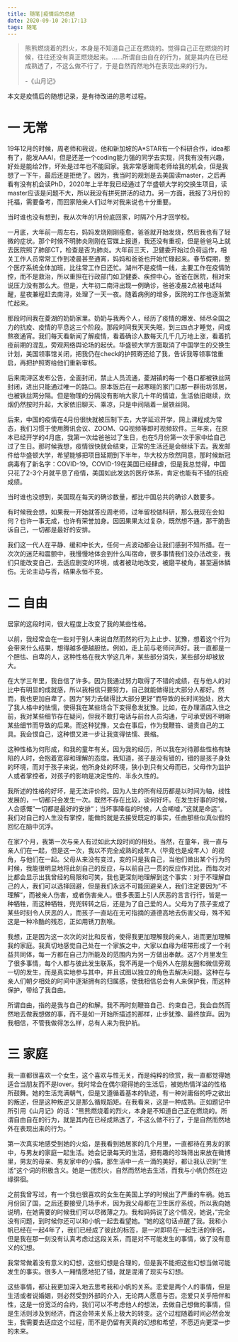 ```yaml
---
title: 随笔|疫情后的总结
date: 2020-09-10 20:17:13
tags: 随笔
---
```


> 熊熊燃烧着的烈火，本身是不知道自己正在燃烧的。觉得自己正在燃烧的时候，往往还没有真正燃烧起来。……所谓自由自在的行为，就是其内在已经成熟透了，不这么做不行了，于是自然而然地外在表现出来的行为。
>
> -《山月记》

本文是疫情后的随想记录，是有待改进的思考过程。

<!--more-->

# 一 无常

19年12月的时候，周老师和我说，他和新加坡的A*STAR有一个科研合作，idea都有了，能发AAAI，但是还差一个coding能力强的同学去实现，问我有没有兴趣，好处是能给2作，坏处是过年也不能回家。我非常感谢周老师给我的机会，但是我想了一下午，最后还是拒绝了。因为，我当时的规划是去美国读master，之后再看有没有机会读PhD，2020年上半年我已经通过了华盛顿大学的交换生项目，读master应该是问题不大，所以我没有拼死拼活的动力。另一方面，我报了3月份的托福，需要备考，而回家陪亲人们过年对我来说也十分重要。

当时谁也没有想到，我从次年的1月份底回家，时隔7个月才回学校。

一月底，大年前一周左右，妈妈发烧刚刚痊愈，爸爸就开始发烧，然后我也有了轻微的症状。那个时候不明肺炎刚刚在官媒上报道，我还没有重视，但是爸爸马上就去医院照了肺部CT，检查是否为肺炎。大年前三天，卫健委开始过负荷运作，相关工作人员常常工作到凌晨甚至通宵，妈妈和爸爸也开始忙碌起来。春节假期，整个医疗系统全体加班，比往常工作日还忙。湖州不是疫情一线，主要工作在疫情防控，而不是救治，所以重担在行政部门如卫健委、疾控中心，爸爸在医院，相对来说压力没有那么大。但是，大年初二南浔出现一例确诊，爸爸凌晨2点被电话叫醒，星夜兼程赶去南浔，处理了一天一夜。随着病例的增多，医院的工作也逐渐繁忙起来。

那段时间我在菱湖的奶奶家里。奶奶与我两个人，经历了疫情的爆发、倾尽全国之力的抗疫、疫情的平息这三个阶段。那段时间我天天失眠，到三四点才睡觉，间或熬夜通宵。我们每天看新闻了解疫情，看着确诊人数每天几千几万地上涨，看着抗疫前期的混乱，旁观网络舆论场的起伏。华盛顿大学方面取消了中国学生的交换生计划，美国领事馆关闭，把我仍在check的护照寄还给了我，告诉我等领事馆重启，再把护照寄给他们重新审核。

后来南浔区发布公告，全面封闭，禁止人员流通，菱湖镇的每一个巷口都被铁丝网封闭，进出只能通过唯一的路口。原本饭后在一起寒暄的家门口那一群街坊邻居，也被铁丝网分隔。但是物理的分隔没有影响大家几十年的情谊，生活依旧继续，炊烟仍然按时升起，大家依旧聊天、乘凉，只是中间隔着一层铁丝网。

后来，中国的疫情在4月份很快就被压制下去，大学延迟开学，网上课程成为常态，我们习惯于使用腾讯会议、ZOOM、QQ视频等即时视频软件。三年来，在原本已经开学的4月底，我第一次给爸爸过了生日，也在5月份第一次于家中给自己过了生日。那时候我想，疫情很快就会结束，正常的生活还是会继续下去。我发邮件给华盛顿大学，希望能够把项目延期到下半年，华大校方欣然同意，那时候新冠病毒有了新名字：COVID-19。COVID-19在美国已经肆虐，但是我总觉得，中国只花了2-3个月就平息了疫情，美国如此发达的医疗体系，肯定也能有不错的抗疫成绩。

当时谁也没想到，美国现在每天的确诊数量，都比中国总共的确诊人数要多。

有时候我会想，如果我一开始就答应周老师，过年留校做科研，那么我现在会如何？也许一事无成，也许有荣誉加身。因因果果太过复杂，既然想不通，那干脆告诉自己，一切都是最好的安排。

我们这一代人在平静、缓和中长大，任何一点波动都会让我们感到不知所措。在一次次的迷茫和震颤中，我慢慢地体会到什么叫宿命，很多事情我们没办法改变，我们只能改变自己，去适应剧变的环境，或者被动地改变，被磨平棱角，甚至遍体鳞伤。无论主动与否，结果永恒不变。

# 二 自由

居家的这段时间，很大程度上改变了我的某些性格。

以前，我经常会在一些对于别人来说自然而然的行为上止步、犹豫，想着这个行为会带来什么结果，想得越多便越胆怯。例如，走上前与老师问声好。我一直都是一个胆怯、自卑的人，这种性格在我大学这几年，某些部分消失，某些部分却被放大。

在大学三年里，我自信了许多。因为我通过努力取得了不错的成绩，在与他人的对比中有明显的成就感，所以我相信只要努力，自己就能做得比大部分人都好。然而，我也更加自卑了。因为”努力去做得比大部分更好“而导致的长时间独处，放大了我人格中的怯懦，使得我在某些场合下变得愈发犹豫。比如，在办理酒店入住之前，我对某些细节存在疑问，但我不敢打电话与前台人员沟通，宁可承受因不明晰某些细节而导致的后果。而这种犹豫，又会在事后，作为我鞭笞、谴责自己的工具。我会恨自己，这种恨又进一步让我变得怯懦、畏缩。

这种性格为何形成，和我的童年有关。因为我的经历，所以我在对待那些性格有缺陷的人时，会抱着宽容和理解的态度。我知道，孩子是没有错的，错的是孩子身处的环境，而对于孩子来说，他所身处的环境，狭小到只有父母而已，父母作为监护人或者掌控者，对孩子的影响是决定性的、半永久性的。

我所述的性格的好坏，是无法评价的。因为人生的所有经历都是以时间为轴，线性发展的，一切都只会发生一次。既然不存在比较，谈何好坏。在发生好事的时候，人会感慨”一切都是最好的安排“；当坏事降临的时候，人会唏嘘，”这就是命运“。我们对自己的人生没有掌控，能做的就是去接受既定的事实，任由那些似真似假的回忆在脑中沉浮。

在家7个月，我第一次与亲人有过如此大段时间的相处。当然，在童年，我一直与亲人们在一起，但是这一次，我以不完全成熟的成年人（毕竟也是成年人）的视角，与他们在一起。父母从来没有变过，变的只是我自己，当他们做出某个行为的时候，我能很明显地将此刻自己的反应，与以前自己一贯的反应作对比，而每次对比都会显示出我曾经的局限和可笑，我也更深刻地理解到这个事实：对于不理解自己的人，我们可以选择回避，但是我们永远不可能回避亲人，我们注定要因为”不理解“，而被亲人伤害，或者伤害亲人。很多表面上引人厌恶的言言行行，皆是一种牺牲，而这种牺牲，兜兜转转之后，还是为了自己爱的人。父母为了孩子变成了某些时刻令人厌恶的人，而孩子一直站在无可指摘的道德高地去伤害父母，殊不知这是一种冷酷的残忍，正如用锈刀割喉。

我想，正是因为这一次次的对比和反省，使得我更加理解我的亲人，进而更加理解我的家庭。我真切地感觉自己处在一个家族之中，大家以血缘为纽带形成了一个利益共同体，每一方都在自己力所能及的范围内为另一方做出奉献。这7个月里发生了很多事情，每个人都与彼此发生联系，我不再是一个局外人在朋友圈和微信旁观一切的发生，而是真实地参与其中，并且试图以独立的角色去解决问题。这种在与亲人们朝夕相处的时间中逐渐拥有的归属感，使我相信总会有人来保护我，而这种保护，带给了我自由。

所谓自由，指的是我与自己的和解。我不再时刻鞭笞自己、约束自己，我会自然而然地去做我想做的事，而不是如一开始所描述的那样，止步犹豫、最终放弃。因为我相信，不管我做得怎么样，总有人来为我护航。

# 三 家庭

我一直都很喜欢一个女生，这个喜欢与性无关，而是纯粹的欣赏，我一直都觉得她适合当朋友而不是lover。我时常会在偶尔窥得她的生活后，被她热情洋溢的性格所鼓舞。她的生活充满朝气，但是又遵循着基本的轨迹，有一种对庸俗的呼之欲出的叛逆，但是这种叛逆又是那么循规蹈矩。在我看来，这是一种成熟。正如题记中所引用《山月记》的话：”熊熊燃烧着的烈火，本身是不知道自己正在燃烧的。所谓自由自在的行为，就是其内在已经成熟透了，不这么做不行了，于是自然而然地外在表现出来的行为。“

第一次真实地感受到她的火焰，是我看到她居家的几个月里，一直都待在男友的家中，与男友的家庭一起生活。她会记录每天的生活，把有趣的珍珠筛出来放在微博里，男友的母亲、男友家中的小猫，那生活中一点一滴的美好，都让我认识到”生活“这个词的积极含义。她是一团烈火，自然而然地去生活，而我与小帆仍然在边缘徘徊。

之前我曾写过，有一个我也很喜欢的女生在美国上学的时候出了严重的车祸。她五月份回了国，之后还要接受几场手术，因为我父母都在卫生医疗系统，所以我向她说明，在她需要的时候我们可以尽微薄之力。我和妈妈说了这个情况，她说，”完全没有问题，到时候你还可以和小帆一起去看望她。“她的这句话点醒了我。我和小帆已经在一起4年了，我们已经成了彼此的标签，是一对即将在一起生活的伴侣，但是我在那一刻没有认真考虑过这段关系，而是对不可能发生的事情，做了没有意义的幻想。

我常常做着没有意义的幻想，这些幻想是合理的，但是我不能把这些幻想当做可能发生的事实。很多人一厢情愿地犯了错，就是混淆了现实与幻想。

这些事情，都让我更加深入地去思考我和小帆的关系。恋爱是两个人的事情，但是生活或者说婚姻，则必然受到外部的介入，无论两人愿意与否。恋爱只关乎陪伴和性，这是一份宽泛的合约，我们可以不考虑他人的想法，去做自己想做的事情，但是生活则涉及到经济，而这会带来关系上极大的转变。这个过程随着时间必然会发生，我需要去适应这个过程，而不是仍留有天真的幻想和希望，不愿迈向更深一步的未来。